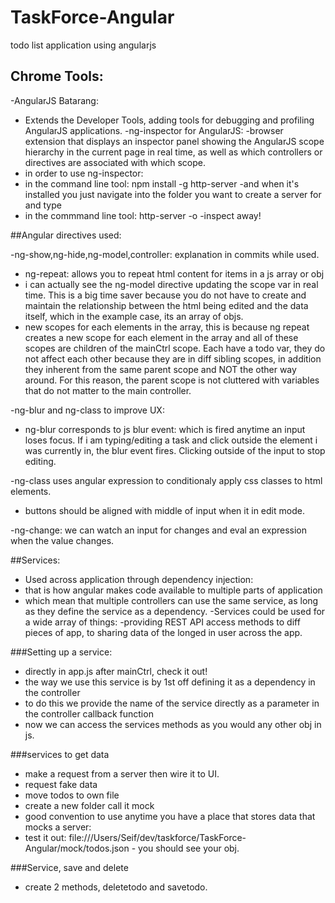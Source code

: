 # TaskForce-Angular
todo list application using angularjs

## Chrome Tools:

-AngularJS Batarang:
 - Extends the Developer Tools, adding tools for debugging and profiling AngularJS applications.
-ng-inspector for AngularJS:
 -browser extension that displays an inspector panel showing the AngularJS scope hierarchy in the current page in real time, as well as which controllers or directives are associated with which scope.
  - in order to use ng-inspector:
  - in the command line tool: npm install -g http-server
   -and when it's installed you just navigate into the folder you want to create  a server for and type
  - in the commmand line tool: http-server -o
   -inspect away!

##Angular directives used:

-ng-show,ng-hide,ng-model,controller: explanation in commits while used.
 - ng-repeat: allows you to repeat html content for items in a js array or obj
  - i can actually see the ng-model directive updating the scope var in real time. This is a big time saver because you do not have to create and maintain the relationship between the html being edited and the data itself, which in the example case, its an array of objs.
  - new scopes for each elements in the array, this is because ng repeat creates a new scope for each element in the array and all of these scopes are children of the mainCtrl scope. Each have a todo var, they do not affect each other because they are in diff sibling scopes, in addition they inherent from the same parent scope and NOT the other way around. For this reason, the parent scope is not cluttered with variables that do not matter to the main controller.

-ng-blur and ng-class to improve UX:
 - ng-blur corresponds to js blur event: which is fired anytime an input loses focus. If i am typing/editing a task and click outside the element i was currently in, the blur event fires. Clicking outside of the input to stop editing.

 -ng-class uses angular expression to conditionaly apply css classes to html elements.
  - buttons should be aligned with middle of input when it in edit mode.

 -ng-change: we can watch an input for changes and eval an expression when the value changes.

##Services:
 - Used across application through dependency injection:
  - that is how angular makes code available to multiple parts of application
   - which mean that multiple controllers can use the same service, as long as they define the service as a dependency.
   -Services could be used for a wide array of things:
    -providing REST API access methods to diff pieces of app, to sharing data of the longed in user across the app.

###Setting up a service:
 - directly in app.js after mainCtrl, check it out!
 - the way we use this service is by 1st off defining it as a dependency in the controller
 - to do this we provide the name of the service directly as a parameter in the controller callback function
 - now we can access the services methods as you would any other obj in js.

###services to get data
 - make a request from a server then wire it to UI.
 - request fake data
 - move todos to own file
 - create a new folder call it mock
  - good convention to use anytime you have a place that stores data that mocks a server:
   - test it out: file:///Users/Seif/dev/taskforce/TaskForce-Angular/mock/todos.json
    - you should see your obj.

###Service, save and delete
 - create 2 methods, deletetodo and savetodo.
 
